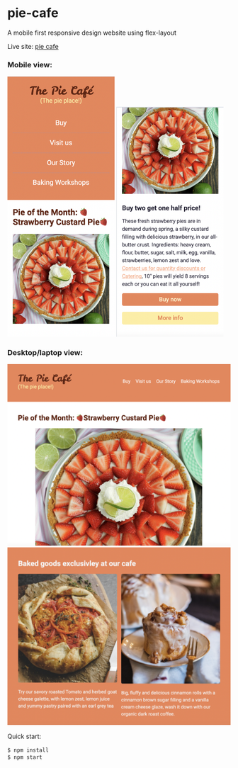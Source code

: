 # pie-cafe

A mobile first responsive design website using flex-layout

Live site: [pie cafe](https://pie-cafe.netlify.app/)

### Mobile view: 

<img src="https://github.com/IngridGdesigns/pie-cafe/blob/main/images/mobile2.png" width="48%" height="50%"> 

<img src="https://github.com/IngridGdesigns/pie-cafe/blob/main/images/mobile1.png" width="48%" height="50%"> 

### Desktop/laptop view:

<img src="https://github.com/IngridGdesigns/pie-cafe/blob/main/images/desktop1.png">

<img src="https://github.com/IngridGdesigns/pie-cafe/blob/main/images/desktop2.png">



Quick start:

```
$ npm install
$ npm start
````


